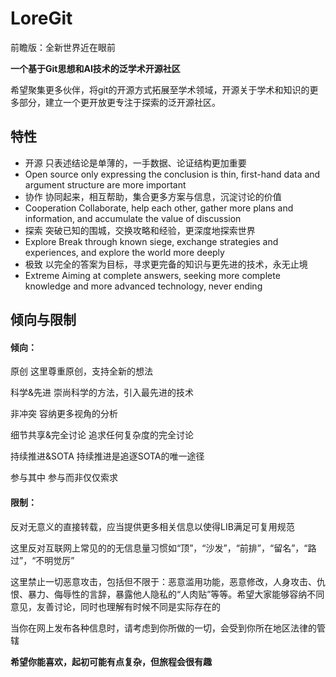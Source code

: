 # LoreGit

前瞻版：全新世界近在眼前

**一个基于Git思想和AI技术的泛学术开源社区**

希望聚集更多伙伴，将git的开源方式拓展至学术领域，开源关于学术和知识的更多部分，建立一个更开放更专注于探索的泛开源社区。



## 特性

- 开源   只表述结论是单薄的，一手数据、论证结构更加重要
- Open source only expressing the conclusion is thin, first-hand data and argument structure are more important
- 协作   协同起来，相互帮助，集合更多方案与信息，沉淀讨论的价值
- Cooperation Collaborate, help each other, gather more plans and information, and accumulate the value of discussion
- 探索   突破已知的围城，交换攻略和经验，更深度地探索世界
- Explore Break through known siege, exchange strategies and experiences, and explore the world more deeply
- 极致   以完全的答案为目标，寻求更完备的知识与更先进的技术，永无止境
- Extreme Aiming at complete answers, seeking more complete knowledge and more advanced technology, never ending





## 倾向与限制

#### 倾向：

原创                                    这里尊重原创，支持全新的想法

科学&先进                         崇尚科学的方法，引入最先进的技术

非冲突                                容纳更多视角的分析

细节共享&完全讨论          追求任何复杂度的完全讨论

持续推进&SOTA                持续推进是追逐SOTA的唯一途径

参与其中                            参与而非仅仅索求



#### 限制：

反对无意义的直接转载，应当提供更多相关信息以使得LIB满足可复用规范

这里反对互联网上常见的的无信息量习惯如“顶”，“沙发”，“前排”，“留名”，“路过”，“不明觉厉”

这里禁止一切恶意攻击，包括但不限于：恶意滥用功能，恶意修改，人身攻击、仇恨、暴力、侮辱性的言辞，暴露他人隐私的“人肉贴”等等。希望大家能够容纳不同意见，友善讨论，同时也理解有时候不同是实际存在的

当你在网上发布各种信息时，请考虑到你所做的一切，会受到你所在地区法律的管辖



**希望你能喜欢，起初可能有点复杂，但旅程会很有趣**

